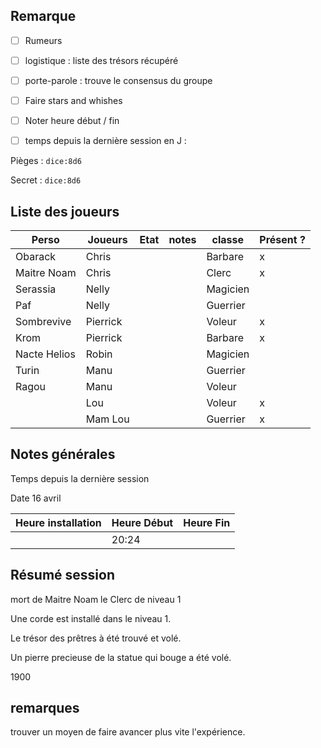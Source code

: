 ## Remarque
- [ ] Rumeurs
- [ ] logistique : liste des trésors récupéré
- [ ] porte-parole : trouve le consensus du groupe
- [ ] Faire stars and whishes
- [ ] Noter heure début / fin
- [ ] temps depuis la dernière session en J : 


Pièges :
`dice:8d6`

Secret :
`dice:8d6`
## Liste des joueurs

| Perso        | Joueurs  | Etat | notes | classe   | Présent ? |
| ------------ | -------- | ---- | ----- | -------- | --------- |
| Obarack      | Chris    |      |       | Barbare  | x         |
| Maitre Noam  | Chris    |      |       | Clerc    | x         |
| Serassia     | Nelly    |      |       | Magicien |           |
| Paf          | Nelly    |      |       | Guerrier |           |
| Sombrevive   | Pierrick |      |       | Voleur   | x         |
| Krom         | Pierrick |      |       | Barbare  | x         |
| Nacte Helios | Robin    |      |       | Magicien |           |
| Turin        | Manu     |      |       | Guerrier |           |
| Ragou        | Manu     |      |       | Voleur   |           |
|              | Lou      |      |       | Voleur   | x         |
|              | Mam Lou  |      |       | Guerrier | x         |


## Notes générales
Temps depuis la dernière session

Date
16 avril

| Heure installation | Heure Début | Heure Fin |
| ------------------ | ----------- | --------- |
|                    | 20:24       |           |


## Résumé session

mort de Maitre Noam le Clerc de niveau 1

Une corde est installé dans le niveau 1.

Le trésor des prêtres à été trouvé et volé.

Un pierre precieuse de la statue qui bouge a été volé.

1900
## remarques
trouver un moyen de faire avancer plus vite l'expérience.